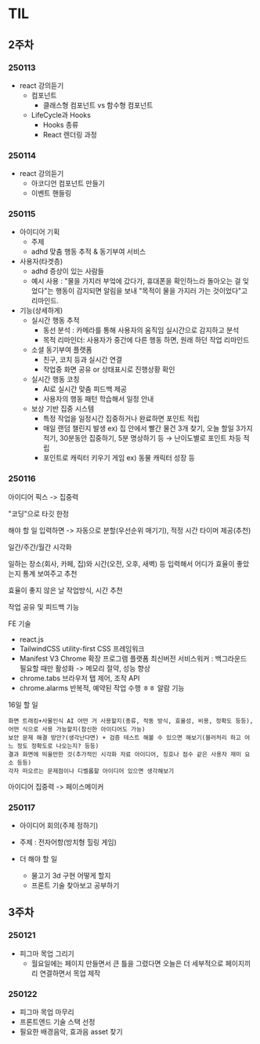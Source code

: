 # TIL
## 2주차
### 250113
- react 강의듣기
    - 컴포넌트
        - 클래스형 컴포넌트 vs 함수형 컴포넌트
    - LifeCycle과 Hooks
        - Hooks 종류
        - React 렌더링 과정


### 250114
- react 강의듣기
    - 아코디언 컴포넌트 만들기
    - 이벤트 핸들링


### 250115
- 아이디어 기획
    - 주제
    - adhd 맞춤 행동 추적 & 동기부여 서비스
- 사용자(타겟층)
    - adhd 증상이 있는 사람들
    - 예시 사용 : "물을 가지러 부엌에 갔다가, 휴대폰을 확인하느라 돌아오는 걸 잊었다"는 행동이 감지되면 알림을 보내 "목적이 물을 가지러 가는 것이었다"고 리마인드.
- 기능(상세하게)
    - 실시간 행동 추적
        - 동선 분석 : 카메라를 통해 사용자의 움직임 실시간으로 감지하고 분석
        - 목적 리마인더: 사용자가 중간에 다른 행동 하면, 원래 하던 작업 리마인드
    - 소셜 동기부여 플랫폼
        - 친구, 코치 등과 실시간 연결
        - 작업중 화면 공유 or 상태표시로 진행상황 확인
    - 실시간 행동 코칭
        - AI로 실시간 맞춤 피드백 제공
        - 사용자의 행동 패턴 학습해서 일정 안내
    - 보상 기반 집중 시스템
        - 특정 작업을 일정시간 집중하거나 완료하면 포인트 적립
        - 매일 랜덤 챌린지 발생 ex) 집 안에서 빨간 물건 3개 찾기, 오늘 할일 3가지적기, 30분동안 집중하기, 5분 명상하기 등 → 난이도별로 포인트 차등 적립
        - 포인트로 캐릭터 키우기 게임 ex) 동물 캐릭터 성장 등

### 250116
아이디어 픽스 -> 집중력

"코딩"으로 타깃 한정

해야 할 일 입력하면 -> 자동으로 분할(우선순위 매기기), 적정 시간 타이머 제공(추천)

일간/주간/월간 시각화

일하는 장소(회사, 카페, 집)와 시간(오전, 오후, 새벽) 등 입력해서 어디가 효율이 좋았는지 통계 보여주고 추천

효율이 좋지 않은 날 작업방식, 시간 추천

작업 공유 및 피드백 기능


FE 기술
- react.js
- TailwindCSS
    utility-first CSS 프레임워크
- Manifest V3
    Chrome 확장 프로그램 플랫폼 최신버전
    서비스워커 : 백그라운드 필요할 때만 활성화 -> 메모리 절약, 성능 향상
- chrome.tabs
    브라우저 탭 제어, 조작 API
- chrome.alarms
    반복적, 예약된 작업 수행 ㅎㅎ
    알람 기능

16일 할 일

    화면 트래킹+사물인식 AI 어떤 거 사용할지(종류, 작동 방식, 효율성, 비용, 정확도 등등), 어떤 식으로 사용 가능할지(참신한 아이디어도 가능)
    보안 문제 해결 방안?(생각난다면) + 검증 테스트 해볼 수 있으면 해보기(블러처리 하고 어느 정도 정확도로 나오는지? 등등)
    결과 화면에 띄울만한 것(추가적인 시각화 자료 아이디어, 칭호나 점수 같은 사용자 재미 요소 등등)
    각자 떠오르는 문제점이나 디벨롭할 아이디어 있으면 생각해보기

아이디어 집중력 -> 페이스메이커

### 250117
- 아이디어 회의(주제 정하기)
- 주제 : 전자어항(방치형 힐링 게임)

- 더 해야 할 일
    - 물고기 3d 구현 어떻게 할지
    - 프론트 기술 찾아보고 공부하기


## 3주차
### 250121
- 피그마 목업 그리기
    - 월요일에는 페이지 만들면서 큰 틀을 그렸다면 오늘은 더 세부적으로 페이지끼리 연결하면서 목업 제작

### 250122
- 피그마 목업 마무리
- 프론트엔드 기술 스택 선정
- 필요한 배경음악, 효과음 asset 찾기